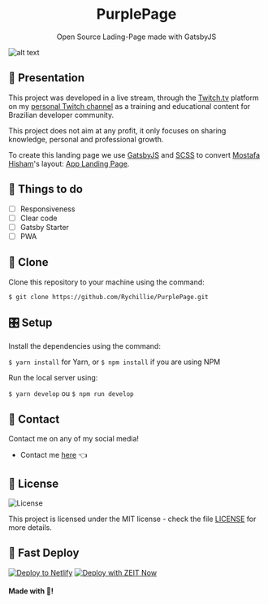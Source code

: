 <h1 align="center">
  PurplePage
</h1>

<p align="center">Open Source Lading-Page made with GatsbyJS</p>

![alt text](https://purplepage.rychillie.net/images/screenshot.png "Logo Title Text 1")

## 🚀 Presentation

This project was developed in a live stream, through the [Twitch.tv](httsp://twitch.tv) platform on my [personal Twitch channel](httsp://twitch.tv/rychillie) as a training and educational content for Brazilian developer community.

This project does not aim at any profit, it only focuses on sharing knowledge, personal and professional growth.

To create this landing page we use [GatsbyJS](https://www.gatsbyjs.org/) and [SCSS](https://sass-lang.com/documentation/syntax) to convert [Mostafa Hisham](https://dribbble.com/Mooostafa)'s layout: [App Landing Page](https://dribbble.com/shots/4650023-FREEBIE-App-landing-page).

## 📝 Things to do

- [ ] Responsiveness
- [ ] Clear code
- [ ] Gatsby Starter
- [ ] PWA

## 👯 Clone

Clone this repository to your machine using the command:

`$ git clone https://github.com/Rychillie/PurplePage.git`

## 🎛 Setup

Install the dependencies using the command:

`$ yarn install` for Yarn, or `$ npm install` if you are using NPM

Run the local server using:

`$ yarn develop` ou `$ npm run develop`

## 📌 Contact

Contact me on any of my social media!

- Contact me [here](https://alll.ink/Rychillie) 👈

## 📝 License

<img alt="License" src="https://img.shields.io/badge/license-MIT-%2304D361?color=8743CC">

This project is licensed under the MIT license - check the file [LICENSE](LICENSE) for more details.

## 💫 Fast Deploy

[![Deploy to Netlify](https://www.netlify.com/img/deploy/button.svg)](https://app.netlify.com/start/deploy?repository=https://github.com/gatsbyjs/gatsby-starter-hello-world) [![Deploy with ZEIT Now](https://zeit.co/button)](https://zeit.co/import/project?template=https://github.com/gatsbyjs/gatsby-starter-hello-world)

#### Made with 💜!
